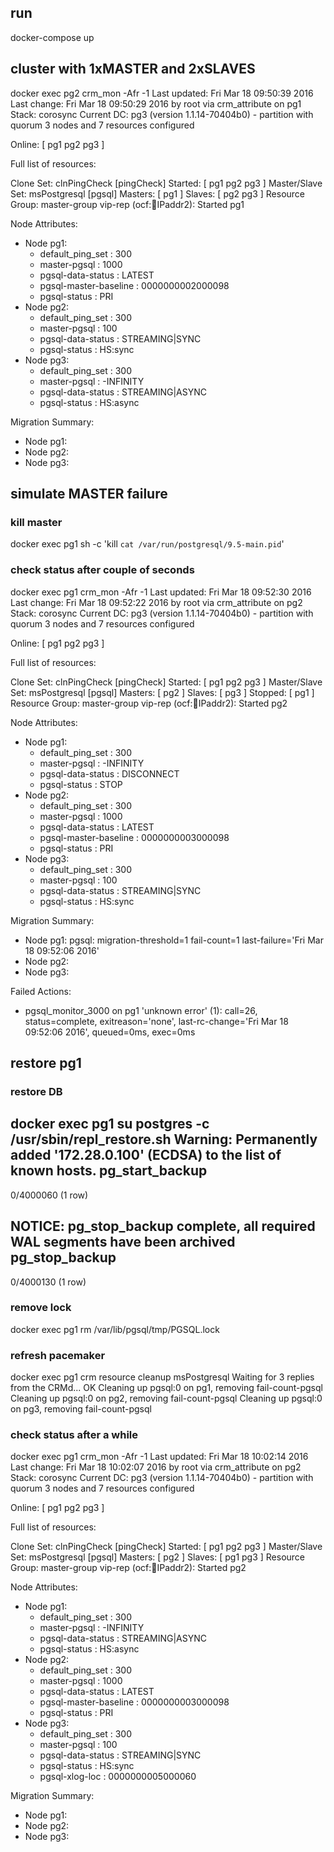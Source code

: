 ## run
docker-compose up

## cluster with 1xMASTER and 2xSLAVES

docker exec pg2 crm_mon -Afr -1
Last updated: Fri Mar 18 09:50:39 2016		Last change: Fri Mar 18 09:50:29 2016 by root via crm_attribute on pg1
Stack: corosync
Current DC: pg3 (version 1.1.14-70404b0) - partition with quorum
3 nodes and 7 resources configured

Online: [ pg1 pg2 pg3 ]

Full list of resources:

 Clone Set: clnPingCheck [pingCheck]
     Started: [ pg1 pg2 pg3 ]
 Master/Slave Set: msPostgresql [pgsql]
     Masters: [ pg1 ]
     Slaves: [ pg2 pg3 ]
 Resource Group: master-group
     vip-rep	(ocf::heartbeat:IPaddr2):	Started pg1

Node Attributes:
* Node pg1:
    + default_ping_set                	: 300       
    + master-pgsql                    	: 1000      
    + pgsql-data-status               	: LATEST    
    + pgsql-master-baseline           	: 0000000002000098
    + pgsql-status                    	: PRI       
* Node pg2:
    + default_ping_set                	: 300       
    + master-pgsql                    	: 100       
    + pgsql-data-status               	: STREAMING|SYNC
    + pgsql-status                    	: HS:sync   
* Node pg3:
    + default_ping_set                	: 300       
    + master-pgsql                    	: -INFINITY 
    + pgsql-data-status               	: STREAMING|ASYNC
    + pgsql-status                    	: HS:async  

Migration Summary:
* Node pg1:
* Node pg2:
* Node pg3:

## simulate MASTER failure

### kill master
docker exec pg1 sh -c 'kill `cat /var/run/postgresql/9.5-main.pid`'

### check status after couple of seconds
docker exec pg1 crm_mon -Afr -1
Last updated: Fri Mar 18 09:52:30 2016		Last change: Fri Mar 18 09:52:22 2016 by root via crm_attribute on pg2
Stack: corosync
Current DC: pg3 (version 1.1.14-70404b0) - partition with quorum
3 nodes and 7 resources configured

Online: [ pg1 pg2 pg3 ]

Full list of resources:

 Clone Set: clnPingCheck [pingCheck]
     Started: [ pg1 pg2 pg3 ]
 Master/Slave Set: msPostgresql [pgsql]
     Masters: [ pg2 ]
     Slaves: [ pg3 ]
     Stopped: [ pg1 ]
 Resource Group: master-group
     vip-rep	(ocf::heartbeat:IPaddr2):	Started pg2

Node Attributes:
* Node pg1:
    + default_ping_set                	: 300       
    + master-pgsql                    	: -INFINITY 
    + pgsql-data-status               	: DISCONNECT
    + pgsql-status                    	: STOP      
* Node pg2:
    + default_ping_set                	: 300       
    + master-pgsql                    	: 1000      
    + pgsql-data-status               	: LATEST    
    + pgsql-master-baseline           	: 0000000003000098
    + pgsql-status                    	: PRI       
* Node pg3:
    + default_ping_set                	: 300       
    + master-pgsql                    	: 100       
    + pgsql-data-status               	: STREAMING|SYNC
    + pgsql-status                    	: HS:sync   

Migration Summary:
* Node pg1:
   pgsql: migration-threshold=1 fail-count=1 last-failure='Fri Mar 18 09:52:06 2016'
* Node pg2:
* Node pg3:

Failed Actions:
* pgsql_monitor_3000 on pg1 'unknown error' (1): call=26, status=complete, exitreason='none',
    last-rc-change='Fri Mar 18 09:52:06 2016', queued=0ms, exec=0ms

## restore pg1

### restore DB
docker exec pg1 su postgres -c /usr/sbin/repl_restore.sh
Warning: Permanently added '172.28.0.100' (ECDSA) to the list of known hosts.
 pg_start_backup 
-----------------
 0/4000060
(1 row)

NOTICE:  pg_stop_backup complete, all required WAL segments have been archived
 pg_stop_backup 
----------------
 0/4000130
(1 row)

### remove lock
docker exec pg1 rm /var/lib/pgsql/tmp/PGSQL.lock

### refresh pacemaker
docker exec pg1 crm resource cleanup msPostgresql
Waiting for 3 replies from the CRMd... OK
Cleaning up pgsql:0 on pg1, removing fail-count-pgsql
Cleaning up pgsql:0 on pg2, removing fail-count-pgsql
Cleaning up pgsql:0 on pg3, removing fail-count-pgsql

### check status after a while
docker exec pg1 crm_mon -Afr -1
Last updated: Fri Mar 18 10:02:14 2016		Last change: Fri Mar 18 10:02:07 2016 by root via crm_attribute on pg2
Stack: corosync
Current DC: pg3 (version 1.1.14-70404b0) - partition with quorum
3 nodes and 7 resources configured

Online: [ pg1 pg2 pg3 ]

Full list of resources:

 Clone Set: clnPingCheck [pingCheck]
     Started: [ pg1 pg2 pg3 ]
 Master/Slave Set: msPostgresql [pgsql]
     Masters: [ pg2 ]
     Slaves: [ pg1 pg3 ]
 Resource Group: master-group
     vip-rep	(ocf::heartbeat:IPaddr2):	Started pg2

Node Attributes:
* Node pg1:
    + default_ping_set                	: 300       
    + master-pgsql                    	: -INFINITY 
    + pgsql-data-status               	: STREAMING|ASYNC
    + pgsql-status                    	: HS:async  
* Node pg2:
    + default_ping_set                	: 300       
    + master-pgsql                    	: 1000      
    + pgsql-data-status               	: LATEST    
    + pgsql-master-baseline           	: 0000000003000098
    + pgsql-status                    	: PRI       
* Node pg3:
    + default_ping_set                	: 300       
    + master-pgsql                    	: 100       
    + pgsql-data-status               	: STREAMING|SYNC
    + pgsql-status                    	: HS:sync   
    + pgsql-xlog-loc                  	: 0000000005000060

Migration Summary:
* Node pg1:
* Node pg2:
* Node pg3:

